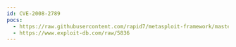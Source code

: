 ```yaml
---
id: CVE-2008-2789
pocs:
  - https://raw.githubusercontent.com/rapid7/metasploit-framework/master/modules/exploits/windows/fileformat/xradio_xrl_sehbof.rb
  - https://www.exploit-db.com/raw/5836
---
```


